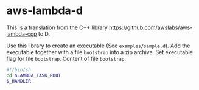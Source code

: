 # aws-lambda-d

This is a translation from the C++ library https://github.com/awslabs/aws-lambda-cpp to D.

Use this library to create an executable (See `examples/sample.d`).
Add the executable together with a file `bootstrap`
into a zip archive. Set executable flag for file `bootstrap`. Content of file `bootstrap`:

```bash
#!/bin/sh
cd $LAMBDA_TASK_ROOT
$_HANDLER 
```

